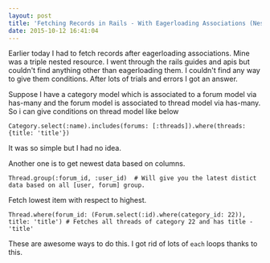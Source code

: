 ```yaml
---
layout: post
title: 'Fetching Records in Rails - With Eagerloading Associations (Nested)'
date: 2015-10-12 16:41:04
---
```

Earlier today I had to fetch records after eagerloading associations. Mine was a triple nested resource. I went through the rails guides and apis but couldn't find anything other than eagerloading them. I couldn't find any way to give them conditions. After lots of trials and errors I got an answer.

Suppose I have a category model which is associated to a forum model via has-many and the forum model is associated to thread model via has-many. So i can give conditions on thread model like below

    Category.select(:name).includes(forums: [:threads]).where(threads: {title: 'title'})
    
It was so simple but I had no idea.

Another one is to get newest data based on columns.

    Thread.group(:forum_id, :user_id)  # Will give you the latest distict data based on all [user, forum] group.
    
Fetch lowest item with respect to highest.

    Thread.where(forum_id: (Forum.select(:id).where(category_id: 22)), title: 'title') # Fetches all threads of category 22 and has title - 'title'
    
These are awesome ways to do this. I got rid of lots of `each` loops thanks to this.
